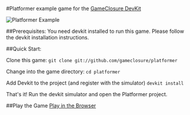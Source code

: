 #Platformer example game for the [GameClosure DevKit](http://gameclosure.com)

![Platformer Example](http://storage.googleapis.com/devkit-example-games/platformer/platformer_screenshot.png)


##Prerequisites:
You need devkit installed to run this game. Please follow the devkit
installation instructions.

##Quick Start:

Clone this game:
`git clone git://github.com/gameclosure/platformer`

Change into the game directory:
`cd platformer`

Add Devkit to the project (and register with the simulator)
`devkit install`

That's it! Run the devkit simulator and open the Platformer project.

##Play the Game
[Play in the Browser](http://storage.googleapis.com/devkit-example-games/platformer/index.html)
